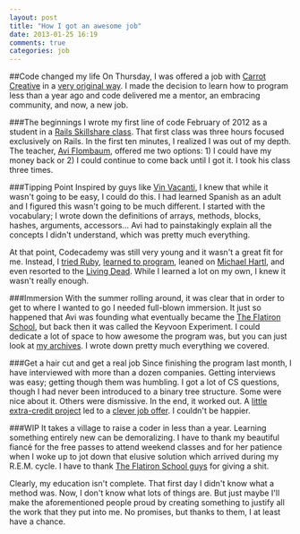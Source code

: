 ```yaml
---
layout: post
title: "How I got an awesome job"
date: 2013-01-25 16:19
comments: true
categories: job
---
```


##Code changed my life
On Thursday, I was offered a job with [Carrot Creative](http://carrotcreative.com/) in a [very original way](https://github.com/ajonas04/carrotfun/pull/1). I made the decision to learn how to program less than a year ago and code delivered me a mentor, an embracing community, and now, a new job.

###The beginnings
I wrote my first line of code February of 2012 as a student in a [Rails Skillshare class](http://www.skillshare.com/Become-a-Ruby-on-Rails-Developer-An-Intensive-5-Week-Course/962578898/250012953). That first class was three hours focused exclusively on Rails. In the first ten minutes, I realized I was out of my depth. The teacher, [Avi Flombaum](https://twitter.com/aviflombaum), offered me two options: 1) I could have my money back or 2) I could continue to come back until I got it. I took his class three times.

###Tipping Point
Inspired by guys like [Vin Vacanti](http://viniciusvacanti.com/2010/09/13/cant-find-a-technical-co-founder-do-it-yourself/), I knew that while it wasn't going to be easy, I could do this. I had learned Spanish as an adult and I figured this wasn't going to be much different. I started with the vocabulary; I wrote down the definitions of arrays, methods, blocks, hashes, arguments, accessors... Avi had to painstakingly explain all the concepts I didn't understand, which was pretty much everything. 

At that point, Codecademy was still very young and it wasn't a great fit for me. Instead, I [tried Ruby](http://tryruby.org/levels/1/challenges/0), [learned to program](http://pine.fm/LearnToProgram/), leaned on [Michael Hartl](http://ruby.railstutorial.org/), and even resorted to the [Living Dead](http://railsforzombies.org/). While I learned a lot on my own, I knew it wasn't really enough.

###Immersion
With the summer rolling around, it was clear that in order to get to where I wanted to go I needed full-blown immersion. It just so happened that Avi was founding what eventually became the [The Flatiron School](http://flatironschool.com/), but back then it was called the Keyvoon Experiment. I could dedicate a lot of space to how awesome the program was, but you can just look at [my archives](http://www.adamjonas.com/blog/archives). I wrote down pretty much everything we covered.

###Get a hair cut and get a real job
Since finishing the program last month, I have interviewed with more than a dozen companies. Getting interviews was easy; getting though them was humbling. I got a lot of CS questions, though I had never been introduced to a binary tree structure. Some were nice about it. Others were dismissive. In the end, it worked out. A [little extra-credit project](https://hiremecarrot.herokuapp.com/) led to a [clever job offer](https://github.com/ajonas04/carrotfun/pull/1). I couldn't be happier.

###WIP
It takes a village to raise a coder in less than a year. Learning something entirely new can be demoralizing. I have to thank my beautiful fiancé for the free passes to attend weekend classes and for her patience when I woke up to jot down that elusive solution which arrived during my R.E.M. cycle. I have to thank [The Flatiron School guys](http://flatironschool.com/#people) for giving a shit.

Clearly, my education isn't complete. That first day I didn't know what a method was. Now, I don't know what lots of things are. But just maybe I'll make the aforementioned people proud by creating something to justify all the work that they put into me. No promises, but thanks to them, I at least have a chance.